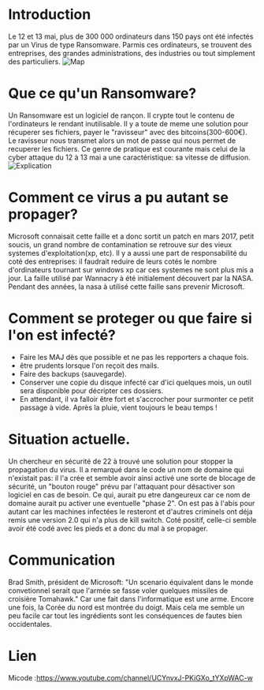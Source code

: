 # Introduction

Le 12 et 13 mai, plus de 300 000 ordinateurs dans 150 pays ont été infectés par un Virus de type Ransomware.
Parmis ces ordinateurs, se trouvent des entreprises, des grandes administrations, des industries ou tout simplement des particuliers.
![Map](Img/MapRan.jgp)

# Que ce qu'un Ransomware?

Un Ransomware est un logiciel de rançon. Il crypte tout le contenu de l'ordinateurs le rendant inutilisable.
Il y a toute de meme une solution pour récuperer ses fichiers, payer le "ravisseur" avec des bitcoins(300-600€).
Le ravisseur nous transmet alors un mot de passe qui nous permet de recuperer les fichiers.
Ce genre de pratique est courante mais celui de la cyber attaque du 12 à 13 mai a une caractéristique: sa vitesse de diffusion.
![Explication](Img/Explication.png)

# Comment ce virus a pu autant se propager?

Microsoft connaisait cette faille et a donc sortit un patch en mars 2017, petit soucis, un grand nombre de contamination se retrouve sur des vieux systemes d'exploitation(xp, etc).
Il y a aussi une part de responsabilité du coté des entreprises: il faudrait reduire de leurs cotés le nombre d'ordinateurs tournant sur windows xp car ces systemes ne sont plus mis a jour.
La faille utilisé par Wannacry à été initialement découvert par la NASA. Pendant des années, la nasa à utilisé cette faille sans prevenir Microsoft.


# Comment se proteger ou que faire si l'on est infecté?

<ul>
  <li>Faire les MAJ dès que possible et ne pas les repporters a chaque fois.</li>
  <li>être prudents lorsque l'on reçoit des mails.</li>
  <li>Faire des backups (sauvegarde).</li>
  <li>Conserver une copie du disque infecté car d'ici quelques mois, un outil sera disponible pour décripter ces dossiers.</li>
  <li>En attendant, il va falloir être fort et s'accrocher pour surmonter ce petit passage à vide. Après la pluie, vient toujours le beau temps !</li>
</ul>


# Situation actuelle.

  Un chercheur en sécurité de 22 à trouvé une solution pour stopper la propagation du virus.
  Il a remarqué dans le code un nom de domaine qui n'existait pas: il l'a crée et semble avoir ainsi activé une sorte de blocage de sécurité,
  un "bouton rouge" prévu par l'attaquant pour désactiver son logiciel en cas de besoin. Ce qui, aurait pu etre dangeureux car ce nom de domaine aurait pu activer une eventuelle "phase 2".
  On est pas à l'abis pour autant car les machines infectées le resteront et d'autres criminels ont déja remis une version 2.0 qui n'a plus de kill switch.
  Coté positif, celle-ci semble avoir été codé avec les pieds et a donc du mal à se propager.

# Communication

  Brad Smith, président de Microsoft:
  "Un scenario équivalent dans le monde convetionnel serait que l'armée se fasse voler quelques missiles de croisière Tomahawk." Car une fait dans l'informatique est une arme.
  Encore une fois, la Corée du nord est montrée du doigt. Mais cela me semble un peu facile car tout les ingrédients sont les conséquences de fautes bien occidentales.


# Lien

  Micode :https://www.youtube.com/channel/UCYnvxJ-PKiGXo_tYXpWAC-w
